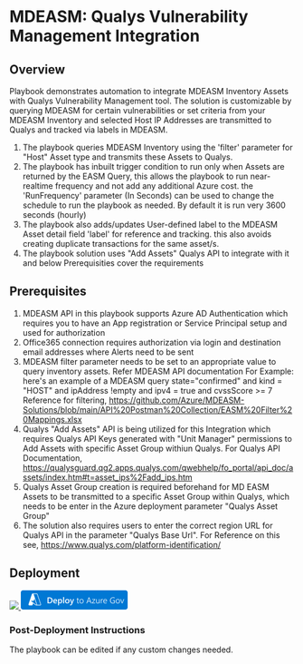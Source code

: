 # MDEASM: Qualys Vulnerability Management Integration

## Overview
Playbook demonstrates automation to integrate MDEASM Inventory Assets with Qualys Vulnerability Management tool.  The solution is customizable by querying MDEASM for certain vulnerabilities or set criteria from your MDEASM Inventory and selected Host IP Addresses are transmitted to Qualys and tracked via labels in MDEASM.

1. The playbook queries MDEASM Inventory using the 'filter' parameter for "Host" Asset type and transmits these Assets to Qualys.
2. The playbook has inbuilt trigger condition to run only when Assets are returned by the EASM Query, this allows the playbook to run near-realtime frequency and not add any additional Azure cost. the 'RunFrequency' parameter (In Seconds) can be used to change the schedule to run the playbook as needed. By default it is run very 3600 seconds (hourly)
3. The playbook also adds/updates User-defined label to the MDEASM Asset detail field 'label' for reference and tracking. this also avoids creating duplicate transactions for the same asset/s.
4. The playbook solution uses "Add Assets" Qualys API to integrate with it and below Prerequisities cover the requirements

## Prerequisites
1. MDEASM API in this playbook supports Azure AD Authentication which requires you to have an App registration or Service Principal setup and used for authorization
2. Office365 connection requires authorization via login and destination email addresses where Alerts need to be sent
3. MDEASM filter parameter needs to be set to an appropriate value to query inventory assets. Refer MDEASM API documentation
	For Example: here's an example of a MDEASM query
					        state="confirmed" and kind = "HOST" and ipAddress !empty and ipv4 = true and cvssScore >= 7
    Reference for filtering, https://github.com/Azure/MDEASM-Solutions/blob/main/API%20Postman%20Collection/EASM%20Filter%20Mappings.xlsx
4. Qualys "Add Assets" API is being utilized for this Integration which requires Qualys API Keys generated with "Unit Manager" permissions to Add Assets with specific Asset Group withiun Qualys.
            For Qualys API Documentation, https://qualysguard.qg2.apps.qualys.com/qwebhelp/fo_portal/api_doc/assets/index.htm#t=asset_ips%2Fadd_ips.htm
5. Qualys Asset Group creation is required beforehand for MD EASM Assets to be transmitted to a specific Asset Group within Qualys, which needs to be enter in the Azure deployment parameter "Qualys Asset Group"
6. The solution also requires users to enter the correct region URL for Qualys API in the parameter "Qualys Base Url". For Reference on this see, https://www.qualys.com/platform-identification/
    

## Deployment

<a href="https://portal.azure.com/#create/Microsoft.Template/uri/https%3A%2F%2Fraw.githubusercontent.com%2FAzure%2FMDEASM-Solutions%2Fmain%2FAutomation%2FQualys-VulnManagement-Integration%2FQualys-VulnIntegration.json" target="_blank">
    <img src="https://aka.ms/deploytoazurebutton"/>
</a>
<a href="https://portal.azure.us/#create/Microsoft.Template/uri/https%3A%2F%2Fraw.githubusercontent.com%2FAzure%2FMDEASM-Solutions%2Fmain%2FAutomation%2FQualys-VulnManagement-Integration%2FQualys-VulnIntegration.json" target="_blank">
    <img src="https://raw.githubusercontent.com/Azure/azure-quickstart-templates/master/1-CONTRIBUTION-GUIDE/images/deploytoazuregov.png"/>
</a>

### Post-Deployment Instructions


The playbook can be edited if any custom changes needed.
